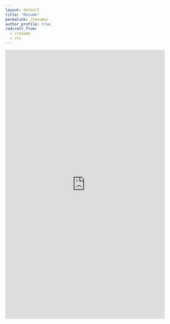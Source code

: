 ```yaml
---
layout: default
title: "Resume"
permalink: /resume/
author_profile: true
redirect_from:
  - /resume
  - /cv
---
```


<!--- 
<iframe src="https://drive.google.com/file/d/1xicW0uIEk-Cz1Oz7P4xKlz7bHOWNoNXc/preview" width="100%" height="100%" ></iframe> 
<object data="wangjenny.github.io/assets/JennyWangResume.pdf" width="1000" height="1000" type='application/pdf'/>
--->

<embed src="https://drive.google.com/file/d/1xicW0uIEk-Cz1Oz7P4xKlz7bHOWNoNXc/preview" type="application/pdf" width="100%" height="850" />
